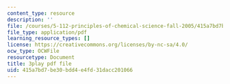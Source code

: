 ```yaml
---
content_type: resource
description: ''
file: /courses/5-112-principles-of-chemical-science-fall-2005/415a7bd7be30bdd4e4fd31dacc201066_tbWuyysnj9U.pdf
file_type: application/pdf
learning_resource_types: []
license: https://creativecommons.org/licenses/by-nc-sa/4.0/
ocw_type: OCWFile
resourcetype: Document
title: 3play pdf file
uid: 415a7bd7-be30-bdd4-e4fd-31dacc201066
---
```

